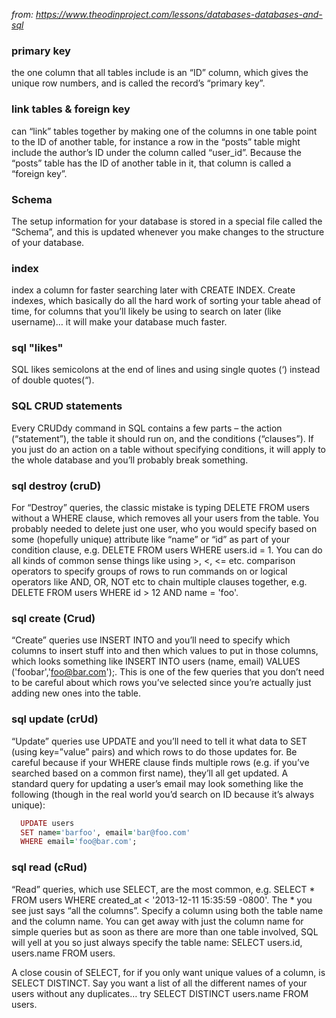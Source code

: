 *from: https://www.theodinproject.com/lessons/databases-databases-and-sql*

### primary key

the one column that all tables include is an “ID” column,
which gives the unique row numbers,
and is called the record’s “primary key”.

### link tables & foreign key

can “link” tables together by making one of the columns in one table point to the ID of another table,
for instance a row in the “posts” table might include the author’s ID under the column called “user_id”.
Because the “posts” table has the ID of another table in it, that column is called a “foreign key”.


### Schema

The setup information for your database is stored in a special file called the “Schema”, and this is updated whenever you make changes to the structure of your database.

### index

index a column for faster searching later with CREATE INDEX.
Create indexes, which basically do all the hard work of sorting your table ahead of time, for columns that you’ll likely be using to search on later (like username)…
it will make your database much faster.

### sql "likes"

SQL likes semicolons at the end of lines
and using single quotes (‘) instead of double quotes(“).

### SQL CRUD statements

Every CRUDdy command in SQL contains a few parts – the action (“statement”), the table it should run on, and the conditions (“clauses”). If you just do an action on a table without specifying conditions, it will apply to the whole database and you’ll probably break something.

### sql destroy (cruD)

For “Destroy” queries, the classic mistake is typing DELETE FROM users without a WHERE clause, which removes all your users from the table. You probably needed to delete just one user, who you would specify based on some (hopefully unique) attribute like “name” or “id” as part of your condition clause, e.g. DELETE FROM users WHERE users.id = 1. You can do all kinds of common sense things like using >, <, <= etc. comparison operators to specify groups of rows to run commands on or logical operators like AND, OR, NOT etc to chain multiple clauses together, e.g. DELETE FROM users WHERE id > 12 AND name = 'foo'.


### sql create (Crud)

“Create” queries use INSERT INTO and you’ll need to specify which columns to insert stuff into and then which values to put in those columns, which looks something like INSERT INTO users (name, email) VALUES ('foobar','foo@bar.com');. This is one of the few queries that you don’t need to be careful about which rows you’ve selected since you’re actually just adding new ones into the table.

### sql update (crUd)

“Update” queries use UPDATE and you’ll need to tell it what data to SET (using key=”value” pairs) and which rows to do those updates for. Be careful because if your WHERE clause finds multiple rows (e.g. if you’ve searched based on a common first name), they’ll all get updated. A standard query for updating a user’s email may look something like the following (though in the real world you’d search on ID because it’s always unique):

```ruby
  UPDATE users
  SET name='barfoo', email='bar@foo.com'
  WHERE email='foo@bar.com';
  ```

  ### sql read (cRud)

“Read” queries, which use SELECT, are the most common, e.g. SELECT * FROM users WHERE created_at < '2013-12-11 15:35:59 -0800'. The * you see just says “all the columns”. Specify a column using both the table name and the column name. You can get away with just the column name for simple queries but as soon as there are more than one table involved, SQL will yell at you so just always specify the table name: SELECT users.id, users.name FROM users.

A close cousin of SELECT, for if you only want unique values of a column, is SELECT DISTINCT. Say you want a list of all the different names of your users without any duplicates… try SELECT DISTINCT users.name FROM users.